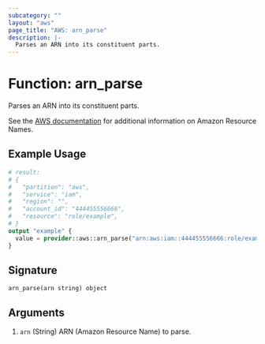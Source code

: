 ```yaml
---
subcategory: ""
layout: "aws"
page_title: "AWS: arn_parse"
description: |-
  Parses an ARN into its constituent parts.
---
```


# Function: arn_parse

Parses an ARN into its constituent parts.

See the [AWS documentation](https://docs.aws.amazon.com/IAM/latest/UserGuide/reference-arns.html) for additional information on Amazon Resource Names.

## Example Usage

```terraform
# result: 
# {
#   "partition": "aws",
#   "service": "iam",
#   "region": "",
#   "account_id": "444455556666",
#   "resource": "role/example",
# }
output "example" {
  value = provider::aws::arn_parse("arn:aws:iam::444455556666:role/example")
}
```

## Signature

```text
arn_parse(arn string) object
```

## Arguments

1. `arn` (String) ARN (Amazon Resource Name) to parse.
